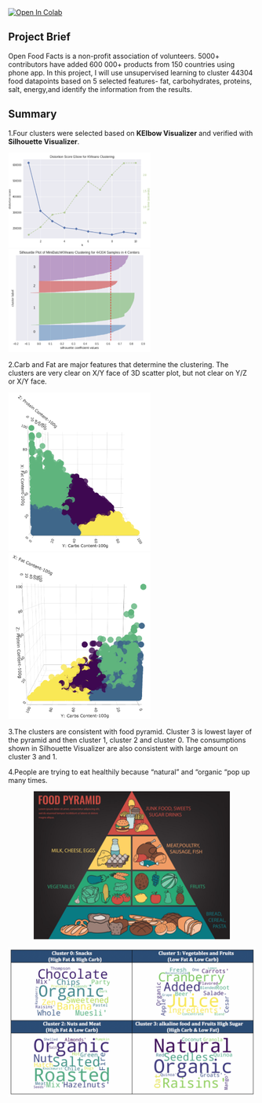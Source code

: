 <a href="https://github.com/brenda751024/Unsupervised-Learning-Open-Food-Facts.github.io/blob/master/Open_Food_Facts_Clustering.ipynb">
  <img src="https://colab.research.google.com/assets/colab-badge.svg" alt="Open In Colab"/>
</a>

## Project Brief

Open Food Facts is a non-profit association of volunteers. 5000+ contributors have added 600 000+ products from 150 countries using phone app. In this project, I will use unsupervised learning to cluster 44304 food datapoints based on 5 selected features- fat, carbohydrates, proteins,	salt, energy,and identify the information from the results.

## Summary

1.Four clusters were selected based on **KElbow Visualizer** and verified with **Silhouette Visualizer**.

<img src="https://raw.githubusercontent.com/brenda751024/assets/master/KElbow.png" width="290"> <img src="https://raw.githubusercontent.com/brenda751024/assets/master/Silhouette.png" width="290">

2.Carb and Fat are major features that determine the clustering. The clusters are very clear on X/Y face of 3D scatter plot, but not clear on Y/Z or X/Y face.

<img src="https://raw.githubusercontent.com/brenda751024/assets/master/3D_XY.png" width="290"><img src="https://raw.githubusercontent.com/brenda751024/assets/master/3D_YZ.png" width="290">

3.The clusters are consistent with food pyramid. Cluster 3 is lowest layer of the pyramid and then cluster 1, cluster 2 and cluster 0. The consumptions shown in Silhouette Visualizer are also consistent with large amount on cluster 3 and 1. 

4.People are trying to eat healthily because “natural” and “organic “pop up many times.

<p align="center">
<img src="https://raw.githubusercontent.com/brenda751024/assets/master/food%20pyramind.png" width="400">

<p align="center">
<img src="https://raw.githubusercontent.com/brenda751024/assets/master/WordCloud.png" width="700">
